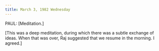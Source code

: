 ```yaml
---
title: March 3, 1982 Wednesday
---
```


PAUL: [Meditation.]

[This was a deep meditation, during which there was a subtle exchange of ideas.
When that was over, Raj suggested that we resume in the morning. I agreed.]
